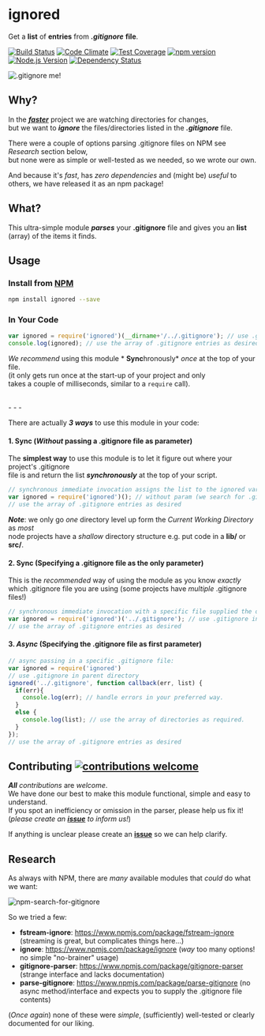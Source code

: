 # ignored
Get a **list** of **entries** from ***.gitignore*** **file**.

[![Build Status](https://travis-ci.org/nelsonic/ignored.svg)](https://travis-ci.org/nelsonic/ignored)
[![Code Climate](https://codeclimate.com/github/nelsonic/ignored/badges/gpa.svg)](https://codeclimate.com/github/nelsonic/ignored)
[![Test Coverage](https://codeclimate.com/github/nelsonic/ignored/badges/coverage.svg)](https://codeclimate.com/github/nelsonic/ignored)
[![npm version](https://badge.fury.io/js/listdirs.svg)](http://badge.fury.io/js/listdirs)
[![Node.js Version][node-version-image]][node-version-url]
[![Dependency Status](https://david-dm.org/nelsonic/ignored.svg)](https://david-dm.org/nelsonic/ignored)

![.gitignore me!](http://i.imgur.com/CszskqZ.png)

## Why?

In the [***faster***](https://github.com/ideaq/faster)
 project we are watching directories for changes,  
 but we want to ***ignore*** the files/directories
 listed in the ***.gitignore*** file.

 There were a couple of options parsing .gitignore files on NPM
 see *Research* section below,  
 but none were as simple or well-tested as
 we needed, so we wrote our own.

 And because it's *fast*, has *zero dependencies* and (might
 be) *useful* to others, we have released it as an npm package!

## What?

This ultra-simple module ***parses*** your **.gitignore** file
and gives you an **list** (array) of the items it finds.

## Usage

### Install from [NPM](https://www.npmjs.com/package/ignored)

```sh
npm install ignored --save
```

### In Your Code

```js
var ignored = require('ignored')(__dirname+'/../.gitignore'); // use .gitignore in parent dir
console.log(ignored); // use the array of .gitignore entries as desired
```
*We recommend* using this module * **Sync**hronously* *once* at the top of your file.  
(it only gets run once at the start-up of your project and only  
takes a couple of milliseconds, similar to a `require` call).

<br />
- - -

There are actually ***3 ways*** to use this module in your code:

#### 1. Sync (*Without* passing a .gitignore file as parameter)

The **simplest way** to use this module is to let it figure out where your
project's .gitignore  
file is and return the list ***synchronously*** at the
top of your script.

```js
// synchronous immediate invocation assigns the list to the ignored var directly
var ignored = require('ignored')(); // without param (we search for .gitignore)
// use the array of .gitignore entries as desired
```
***Note***: we only go *one* directory level up form the
*Current Working Directory* as *most*  
node projects have a *shallow*
directory structure e.g. put code in a **lib/** or **src/**.

#### 2. Sync (Specifying a .gitignore file as the only parameter)

This is the *recommended* way of using the module as you know *exactly*  
which .gitignore file you are using
(some projects have *multiple* .gitignore files!)

```js
// synchronous immediate invocation with a specific file supplied the only param
var ignored = require('ignored')('../.gitignore'); // use .gitignore in parent dir
// use the array of .gitignore entries as desired
```

#### 3. *Async* (Specifying the .gitignore file as first parameter)

```js
// async passing in a specific .gitignore file:
var ignored = require('ignored')
// use .gitignore in parent directory
ignored('../.gitignore', function callback(err, list) {
  if(err){
    console.log(err); // handle errors in your preferred way.
  }
  else {
    console.log(list); // use the array of directories as required.
  }
});
// use the array of .gitignore entries as desired
```


## Contributing [![contributions welcome](https://img.shields.io/badge/contributions-welcome-brightgreen.svg?style=flat)](https://github.com/nelsonic/nelsonic/fork)

***All*** *contributions* are *welcome*.  
We have done our best to make this module functional, simple and easy to understand.  
If you spot an inefficiency or omission in the parser, please help us fix it!  
(*please create an [**issue**](https://github.com/nelsonic/ignored/issues) to inform us!*)

If anything is unclear please create an [**issue**](https://github.com/nelsonic/ignored/issues)
so we can help clarify.

## Research

As always with NPM, there are *many* available modules
that *could* do what we want:

![npm-search-for-gitignore](https://cloud.githubusercontent.com/assets/194400/6828867/dce60fa8-d307-11e4-8517-b4fd89062863.png)

So we tried a few:

+ **fstream-ignore**: https://www.npmjs.com/package/fstream-ignore
(streaming is great, but complicates things here...)
+ **ignore**: https://www.npmjs.com/package/ignore
(*way* too many options! no simple "no-brainer" usage)
+ **gitignore-parser**: https://www.npmjs.com/package/gitignore-parser
(strange interface and lacks documentation)
+ **parse-gitignore**: https://www.npmjs.com/package/parse-gitignore
(no async method/interface and expects you to supply the .gitignore file contents)

(*Once again*) none of these were *simple*, (sufficiently) well-tested
or clearly documented for our liking.

[node-version-image]: https://img.shields.io/node/v/ignored.svg?style=flat
[node-version-url]: http://nodejs.org/download/
